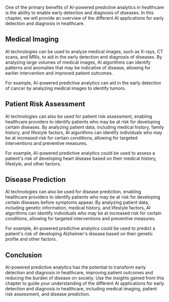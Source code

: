

One of the primary benefits of AI-powered predictive analytics in healthcare is the ability to enable early detection and diagnosis of diseases. In this chapter, we will provide an overview of the different AI applications for early detection and diagnosis in healthcare.

Medical Imaging
---------------

AI technologies can be used to analyze medical images, such as X-rays, CT scans, and MRIs, to aid in the early detection and diagnosis of diseases. By analyzing large volumes of medical images, AI algorithms can identify patterns and anomalies that may be indicative of disease, allowing for earlier intervention and improved patient outcomes.

For example, AI-powered predictive analytics can aid in the early detection of cancer by analyzing medical images to identify tumors.

Patient Risk Assessment
-----------------------

AI technologies can also be used for patient risk assessment, enabling healthcare providers to identify patients who may be at risk for developing certain diseases. By analyzing patient data, including medical history, family history, and lifestyle factors, AI algorithms can identify individuals who may be at increased risk for certain conditions, allowing for targeted interventions and preventive measures.

For example, AI-powered predictive analytics could be used to assess a patient's risk of developing heart disease based on their medical history, lifestyle, and other factors.

Disease Prediction
------------------

AI technologies can also be used for disease prediction, enabling healthcare providers to identify patients who may be at risk for developing certain diseases before symptoms appear. By analyzing patient data, including genetic information, medical history, and lifestyle factors, AI algorithms can identify individuals who may be at increased risk for certain conditions, allowing for targeted interventions and preventive measures.

For example, AI-powered predictive analytics could be used to predict a patient's risk of developing Alzheimer's disease based on their genetic profile and other factors.

Conclusion
----------

AI-powered predictive analytics has the potential to transform early detection and diagnosis in healthcare, improving patient outcomes and reducing the burden of disease on society. Use the insights gained from this chapter to guide your understanding of the different AI applications for early detection and diagnosis in healthcare, including medical imaging, patient risk assessment, and disease prediction.
